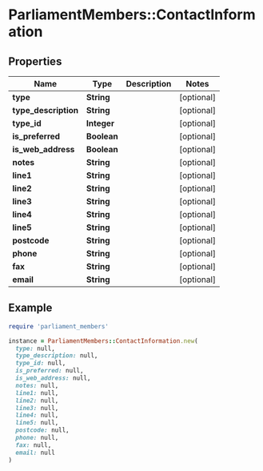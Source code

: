 # ParliamentMembers::ContactInformation

## Properties

| Name | Type | Description | Notes |
| ---- | ---- | ----------- | ----- |
| **type** | **String** |  | [optional] |
| **type_description** | **String** |  | [optional] |
| **type_id** | **Integer** |  | [optional] |
| **is_preferred** | **Boolean** |  | [optional] |
| **is_web_address** | **Boolean** |  | [optional] |
| **notes** | **String** |  | [optional] |
| **line1** | **String** |  | [optional] |
| **line2** | **String** |  | [optional] |
| **line3** | **String** |  | [optional] |
| **line4** | **String** |  | [optional] |
| **line5** | **String** |  | [optional] |
| **postcode** | **String** |  | [optional] |
| **phone** | **String** |  | [optional] |
| **fax** | **String** |  | [optional] |
| **email** | **String** |  | [optional] |

## Example

```ruby
require 'parliament_members'

instance = ParliamentMembers::ContactInformation.new(
  type: null,
  type_description: null,
  type_id: null,
  is_preferred: null,
  is_web_address: null,
  notes: null,
  line1: null,
  line2: null,
  line3: null,
  line4: null,
  line5: null,
  postcode: null,
  phone: null,
  fax: null,
  email: null
)
```

